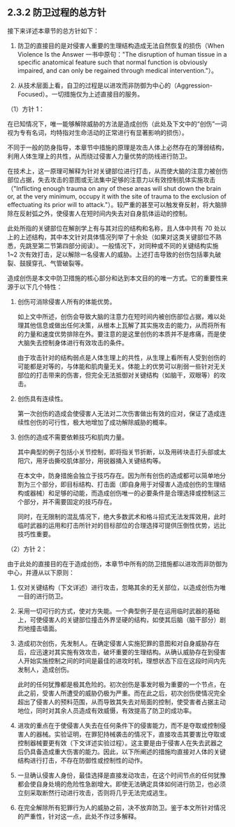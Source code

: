 ## 2.3.2 防卫过程的总方针

接下来详述本章节的总方针如下：

1. 防卫的直接目的是对侵害人重要的生理结构造成无法自然恢复的损伤（When Violence Is the Answer 一书中原句："The disruption of human tissue in a specific anatomical feature such that normal function is obviously impaired, and can only be regained through medical intervention."）。

2. 从技术层面上看，自卫的过程是以进攻而非防御为中心的（Aggression-Focused）。一切措施仅为上述直接目的服务。

（1）方针 1：

在已知情况下，唯一能够解除威胁的方法是造成创伤（此处及下文中的“创伤”一词视为专有名词，均特指对生命活动的正常进行有显著影响的损伤）。

不同于一般的防身指导，本章节中措施的原理是攻击人体上必然存在的薄弱结构，利用人体生理上的共性，从而绕过侵害人力量优势的防线进行防卫。

在技术上，这一原理可解释为针对关键部位进行打击，从而使大脑的注意力被创伤部位占据，失去攻击的意图或无法集中足够的注意力以有效控制肌体实施攻击（"Inflicting enough trauma on any of these areas will shut down the brain or, at the very minimum, occupy it with the site of trauma to the exclusion of effectuating its prior will to attack."）。较严重的甚至可以触发脊反射，将大脑排除在反射弧之外，使侵害人在短时间内失去对自身肌体运动的控制。

此处所指的关键部位在解剖学上有与其对应的结构和名称，且人体中共有 70 处以上的上述结构，其中本文针对具体情况列举了十余处（如果对这类关键部位不熟悉，先跳至第二节第四部分阅读）。一般情况下，对同种或不同的关键结构实施 1~2 次有效打击，足以解除一名侵害人的威胁。上述打击导致的创伤包括睾丸破裂、鼓膜穿孔、气管破裂等。

造成创伤是本文中防卫措施的核心部分和达到本文目的的唯一方式。它的重要性来源于以下几个特性：

1. 创伤可消除侵害人所有的体能优势。
   
   如上文中所述，创伤会导致大脑的注意力在短时间内被创伤部位占据，难以处理其他信息或做出任何决策，从根本上瓦解了其实施攻击的能力，从而将所有的力量和速度优势排除在外。要注意的是这里创伤的本质并不是疼痛，而是使大脑失去控制身体进行有效攻击的条件。

   由于攻击针对的结构弱点是人体生理上的共性，从生理上看所有人受到创伤的可能都是对等的，与体能和肌肉量无关。体能上的优势可以削弱一些针对无关部位的打击带来的伤害，但完全无法抵御对关键结构（如脑干，双眼等）的攻击。
   
2. 创伤具有连续性。

   第一次创伤的造成会使侵害人无法对二次伤害做出有效的应对，保证了造成连续性创伤的可行性，极大地增加了成功解除威胁的概率。
   
3. 创伤的造成不需要依赖技巧和肌肉力量。

   其中典型的例子包括小关节控制，即将指关节折断，以及用砖块击打头部或太阳穴，用牙齿撕咬肌体部分，用锐器捅入关键结构等。

   在本文中，防身措施会独立于技巧存在。因为所有创伤的造成都可以简单地分割为三个部分，即目标结构、打击面（即自身用于对侵害人造成创伤的生理结构或器械）和足够的动能，而造成创伤唯一的必要条件是合理选择或控制这三个部分，并不需要固定的技巧存在。

   同时，在无限制的混乱情况下，绝大多数武术和格斗招式无法发挥效用，此时临时武器的运用和打击所针对的目标部位的合理选择可提供压倒性优势，远比技巧性重要。

（2）方针 2：

由于此处的直接目的在于造成创伤，本章节中所有的防卫措施都以进攻而非防御为中心，并遵从以下原则：

1. 仅对关键结构（下文详述）进行攻击，忽略其余的无关部位，以造成创伤为唯一目的进行防卫。

2. 采用一切可行的方式，使对方失能。一个典型例子是在运用临时武器的基础上，可使侵害人的关键部位撞击外界坚硬的结构，如使其后脑（脑干部分）剧烈地撞击墙面。

3. 造成初次创伤，先发制人。在确定侵害人实施犯罪的意图和对自身威胁存在后，应迅速对其实施有效攻击，破坏重要的生理结构。从确认威胁存在到侵害人开始实施控制之间的时间是最佳的进攻时机，理想状态下应在这段时间内先发制人，造成创伤。

   此时的任何犹豫都是极其危险的。初次创伤是事发时极为重要的一个节点，在此之前，受害人所遭受的威胁仍极为严重。而在此之后，初次创伤使情况完全超出了侵害人的预料范围，从而导致其失去对局面的控制，使受害者占据主动地位，同时对其余人员造成有效威慑，有效提高了防卫的成功率。

4. 进攻的重点在于使侵害人失去在任何条件下的侵害能力，而不是夺取或控制侵害人的器械。实验证明，在罪犯持械袭击的情况下，直接攻击其要害比夺取或控制器械要更有效（下文详述实验过程）。这主要是由于侵害人在失去武器之后仍具备造成重大伤害的能力。因此，以下所阐述的措施均直接对人体的关键结构进行打击，不存在防御性或控制性的动作。

5. 一旦确认侵害人身份，最佳选择是直接发动攻击，在这个时间节点的任何犹豫都会使自身处境的危险性急剧增大。即使无法确定具体如何进行防卫，也必须立刻采取断然行动进行攻击，否则将几乎无法完成逃生。

6. 在完全解除所有犯罪行为人的威胁之前，决不放弃防卫。鉴于本文所针对情况的严重性，针对这一点，此处不作过多解释。
   
